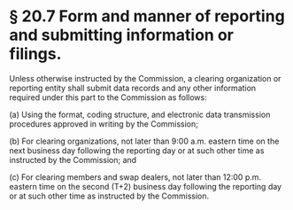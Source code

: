 # § 20.7   Form and manner of reporting and submitting information or filings.

Unless otherwise instructed by the Commission, a clearing organization or reporting entity shall submit data records and any other information required under this part to the Commission as follows:


(a) Using the format, coding structure, and electronic data transmission procedures approved in writing by the Commission;


(b) For clearing organizations, not later than 9:00 a.m. eastern time on the next business day following the reporting day or at such other time as instructed by the Commission; and


(c) For clearing members and swap dealers, not later than 12:00 p.m. eastern time on the second (T+2) business day following the reporting day or at such other time as instructed by the Commission.





